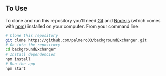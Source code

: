 ## To Use

To clone and run this repository you'll need [Git](https://git-scm.com) and [Node.js](https://nodejs.org/en/download/) (which comes with [npm](http://npmjs.com)) installed on your computer. From your command line:

```bash
# Clone this repository
git clone https://github.com/palmero03/backgroundExchanger.git
# Go into the repository
cd backgroundExchanger
# Install dependencies
npm install
# Run the app
npm start
```

